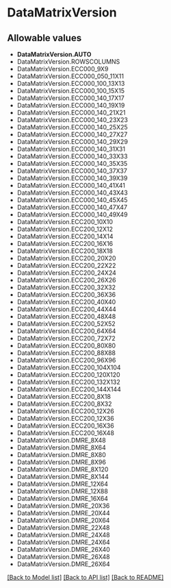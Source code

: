 # DataMatrixVersion


## Allowable values

* **DataMatrixVersion.AUTO**
* DataMatrixVersion.ROWSCOLUMNS
* DataMatrixVersion.ECC000_9X9
* DataMatrixVersion.ECC000_050_11X11
* DataMatrixVersion.ECC000_100_13X13
* DataMatrixVersion.ECC000_100_15X15
* DataMatrixVersion.ECC000_140_17X17
* DataMatrixVersion.ECC000_140_19X19
* DataMatrixVersion.ECC000_140_21X21
* DataMatrixVersion.ECC000_140_23X23
* DataMatrixVersion.ECC000_140_25X25
* DataMatrixVersion.ECC000_140_27X27
* DataMatrixVersion.ECC000_140_29X29
* DataMatrixVersion.ECC000_140_31X31
* DataMatrixVersion.ECC000_140_33X33
* DataMatrixVersion.ECC000_140_35X35
* DataMatrixVersion.ECC000_140_37X37
* DataMatrixVersion.ECC000_140_39X39
* DataMatrixVersion.ECC000_140_41X41
* DataMatrixVersion.ECC000_140_43X43
* DataMatrixVersion.ECC000_140_45X45
* DataMatrixVersion.ECC000_140_47X47
* DataMatrixVersion.ECC000_140_49X49
* DataMatrixVersion.ECC200_10X10
* DataMatrixVersion.ECC200_12X12
* DataMatrixVersion.ECC200_14X14
* DataMatrixVersion.ECC200_16X16
* DataMatrixVersion.ECC200_18X18
* DataMatrixVersion.ECC200_20X20
* DataMatrixVersion.ECC200_22X22
* DataMatrixVersion.ECC200_24X24
* DataMatrixVersion.ECC200_26X26
* DataMatrixVersion.ECC200_32X32
* DataMatrixVersion.ECC200_36X36
* DataMatrixVersion.ECC200_40X40
* DataMatrixVersion.ECC200_44X44
* DataMatrixVersion.ECC200_48X48
* DataMatrixVersion.ECC200_52X52
* DataMatrixVersion.ECC200_64X64
* DataMatrixVersion.ECC200_72X72
* DataMatrixVersion.ECC200_80X80
* DataMatrixVersion.ECC200_88X88
* DataMatrixVersion.ECC200_96X96
* DataMatrixVersion.ECC200_104X104
* DataMatrixVersion.ECC200_120X120
* DataMatrixVersion.ECC200_132X132
* DataMatrixVersion.ECC200_144X144
* DataMatrixVersion.ECC200_8X18
* DataMatrixVersion.ECC200_8X32
* DataMatrixVersion.ECC200_12X26
* DataMatrixVersion.ECC200_12X36
* DataMatrixVersion.ECC200_16X36
* DataMatrixVersion.ECC200_16X48
* DataMatrixVersion.DMRE_8X48
* DataMatrixVersion.DMRE_8X64
* DataMatrixVersion.DMRE_8X80
* DataMatrixVersion.DMRE_8X96
* DataMatrixVersion.DMRE_8X120
* DataMatrixVersion.DMRE_8X144
* DataMatrixVersion.DMRE_12X64
* DataMatrixVersion.DMRE_12X88
* DataMatrixVersion.DMRE_16X64
* DataMatrixVersion.DMRE_20X36
* DataMatrixVersion.DMRE_20X44
* DataMatrixVersion.DMRE_20X64
* DataMatrixVersion.DMRE_22X48
* DataMatrixVersion.DMRE_24X48
* DataMatrixVersion.DMRE_24X64
* DataMatrixVersion.DMRE_26X40
* DataMatrixVersion.DMRE_26X48
* DataMatrixVersion.DMRE_26X64

[[Back to Model list]](../README.md#documentation-for-models) [[Back to API list]](../README.md#documentation-for-api-endpoints) [[Back to README]](../README.md)
